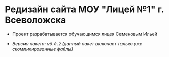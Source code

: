 
# Редизайн сайта МОУ "Лицей №1" г. Всеволожска

- Проект разрабатывается обучающимся лицея Семеновым Ильей

- *Версия пакета: ```v0.0.2``` (данный пакет включает только уже скомпилированные файлы)*
